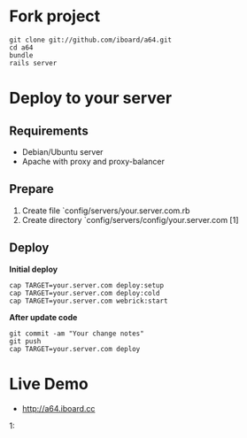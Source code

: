 Fork project
============


```
git clone git://github.com/iboard/a64.git
cd a64
bundle
rails server
```

Deploy to your server
=====================

Requirements
------------

  * Debian/Ubuntu server
  * Apache with proxy and proxy-balancer

Prepare
-------

  1. Create file `config/servers/your.server.com.rb
  2. Create directory `config/servers/config/your.server.com   [1]

Deploy
------

**Initial deploy**

    cap TARGET=your.server.com deploy:setup
    cap TARGET=your.server.com deploy:cold
    cap TARGET=your.server.com webrick:start

**After update code**

    git commit -am "Your change notes"
    git push
    cap TARGET=your.server.com deploy

Live Demo
=========

  * http://a64.iboard.cc


1: